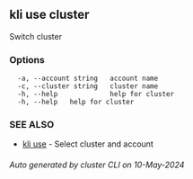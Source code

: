 ## kli use cluster

Switch cluster



### Options

```
  -a, --account string   account name
  -c, --cluster string   cluster name
  -h, --help             help for cluster
  -h, --help   help for cluster
```

### SEE ALSO

* [kli use](kli_use.md)  - Select cluster and account

###### Auto generated by cluster CLI on 10-May-2024
